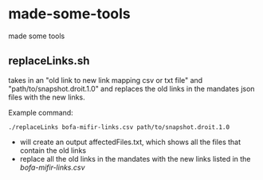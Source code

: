 # made-some-tools
made some tools 

## replaceLinks.sh

takes in an "old link to new link mapping csv or txt file" and "path/to/snapshot.droit.1.0" and replaces the old links in the mandates json files with the new links. 

Example command:

`./replaceLinks bofa-mifir-links.csv path/to/snapshot.droit.1.0`

* will create an output affectedFiles.txt, which shows all the files that contain the old links
* replace all the old links in the mandates with the new links listed in the *bofa-mifir-links.csv*
